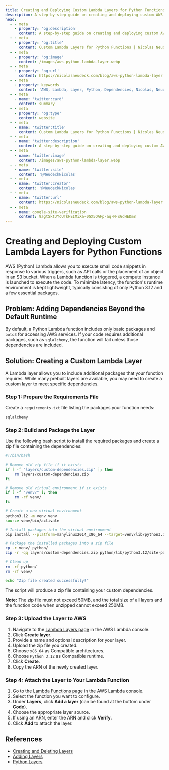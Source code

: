```yaml
---
title: Creating and Deploying Custom Lambda Layers for Python Functions
description: A step-by-step guide on creating and deploying custom AWS Lambda layers to include additional Python dependencies, featuring a bash script for building layers locally.
head:
  - - meta
    - property: 'og:description'
      content: A step-by-step guide on creating and deploying custom AWS Lambda layers to include additional Python dependencies, featuring a bash script for building layers locally.
  - - meta
    - property: 'og:title'
      content: Custom Lambda Layers for Python Functions | Nicolas Neudeck
  - - meta
    - property: 'og:image'
      content: /images/aws-python-lambda-layer.webp
  - - meta
    - property: 'og:url'
      content: https://nicolasneudeck.com/blog/aws-python-lambda-layer
  - - meta
    - property: keywords
      content: 'AWS, Lambda, Layer, Python, Dependencies, Nicolas, Neudeck'
  - - meta
    - name: 'twitter:card'
      content: summary
  - - meta
    - property: 'og:type'
      content: website
  - - meta
    - name: 'twitter:title'
      content: Custom Lambda Layers for Python Functions | Nicolas Neudeck
  - - meta
    - name: 'twitter:description'
      content: A step-by-step guide on creating and deploying custom AWS Lambda layers to include additional Python dependencies, featuring a bash script for building layers locally.
  - - meta
    - name: 'twitter:image'
      content: /images/aws-python-lambda-layer.webp
  - - meta
    - name: 'twitter:site'
      content: '@NeudeckNicolas'
  - - meta
    - name: 'twitter:creator'
      content: '@NeudeckNicolas'
  - - meta
    - name: 'twitter:url'
      content: https://nicolasneudeck.com/blog/aws-python-lambda-layer
  - - meta
    - name: google-site-verification
      content: 9agtSktJYcUTkHEIMiXa-0GX5OAFp-aq-M-sGdHEDm8
---
```

<script setup>
import Hero from '../../components/Hero.vue'
import Share from '../../components/Share.vue'
const prettyDate = (date) => {
  const options = { year: 'numeric', month: 'long', day: 'numeric' };
  return new Date(date).toLocaleDateString('en-US', options);
};
const empty_string = ""
const title = "Creating and Deploying Custom Lambda Layers for Python Functions"
const shortDescription = "A step-by-step guide on creating and deploying custom AWS Lambda layers to include additional Python dependencies, featuring a bash script for building layers locally."
const subtitle = "2024-09-02"
const tags = [
      "AWS",
      "Lambda",
      "Layer",
      "Python",
      "Dependencies"
    ]
</script>
# Creating and Deploying Custom Lambda Layers for Python Functions
<Hero :title="empty_string" :subtitle="prettyDate(subtitle)"/>
<Share :title="title" :shortDescription="shortDescription" :tags="tags"/>

AWS (Python) Lambda allows you to execute small code snippets in response to various triggers, such as API calls or the placement of an object in an S3 bucket. When a Lambda function is triggered, a compute instance is launched to execute the code. To minimize latency, the function's runtime environment is kept lightweight, typically consisting of only Python 3.12 and a few essential packages.

## Problem: Adding Dependencies Beyond the Default Runtime

By default, a Python Lambda function includes only basic packages and `boto3` for accessing AWS services. If your code requires additional packages, such as `sqlalchemy`, the function will fail unless those dependencies are included.

## Solution: Creating a Custom Lambda Layer

A Lambda layer allows you to include additional packages that your function requires. While many prebuilt layers are available, you may need to create a custom layer to meet specific dependencies.

### Step 1: Prepare the Requirements File

Create a `requirements.txt` file listing the packages your function needs:

```txt
sqlalchemy
```

### Step 2: Build and Package the Layer

Use the following bash script to install the required packages and create a zip file containing the dependencies:

```bash
#!/bin/bash

# Remove old zip file if it exists
if [ -f "layers/custom-dependencies.zip" ]; then
    rm layers/custom-dependencies.zip
fi

# Remove old virtual environment if it exists
if [ -f "venv/" ]; then
    rm -rf venv/
fi

# Create a new virtual environment
python3.12 -m venv venv
source venv/bin/activate

# Install packages into the virtual environment
pip install --platform=manylinux2014_x86_64 --target=venv/lib/python3.12/site-packages/ --python-version=3.12 --only-binary=:all: -r requirements.txt

# Package the installed packages into a zip file
cp -r venv/ python/
zip -r -qq layers/custom-dependencies.zip python/lib/python3.12/site-packages -x '*boto3*' -x '*botocore*'

# Clean up
rm -rf python/
rm -rf venv/

echo "Zip file created successfully!"
```

The script will produce a zip file containing your custom dependencies.

**Note:** The zip file must not exceed 50MB, and the total size of all layers and the function code when unzipped cannot exceed 250MB.

### Step 3: Upload the Layer to AWS

1. Navigate to the [Lambda Layers page](https://console.aws.amazon.com/lambda/home#/layers) in the AWS Lambda console.
2. Click **Create layer**.
3. Provide a name and optional description for your layer.
4. Upload the zip file you created.
5. Choose `x86_64` as Compatible architectures.
6. Choose `Python 3.12` as Compatible runtime.
7. Click **Create**.
8. Copy the ARN of the newly created layer.

### Step 4: Attach the Layer to Your Lambda Function

1. Go to the [Lambda Functions page](https://console.aws.amazon.com/lambda/home#/functions) in the AWS Lambda console.
2. Select the function you want to configure.
3. Under **Layers**, click **Add a layer** (can be found at the bottom under **Code**).
4. Choose the appropriate layer source.
5. If using an ARN, enter the ARN and click **Verify**.
6. Click **Add** to attach the layer.

## References

- [Creating and Deleting Layers](https://docs.aws.amazon.com/lambda/latest/dg/creating-deleting-layers.html)
- [Adding Layers](https://docs.aws.amazon.com/lambda/latest/dg/adding-layers.html)
- [Python Layers](https://docs.aws.amazon.com/lambda/latest/dg/python-layers.html)